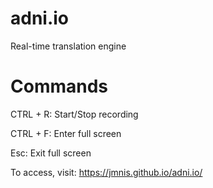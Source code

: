 # adni.io
Real-time translation engine

# Commands
CTRL + R: Start/Stop recording

CTRL + F: Enter full screen

Esc: Exit full screen

To access, visit: https://jmnis.github.io/adni.io/
